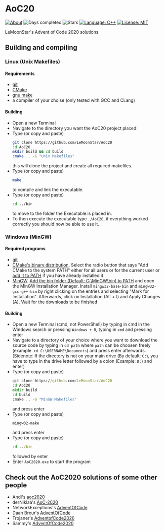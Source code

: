 # AoC20


[![About](https://img.shields.io/badge/Advent%20of%20Code-2020-brightgreen)](https://adventofcode.com/2020/about)
![Days completed](https://img.shields.io/badge/Days%20completed-10-red)
![Stars](https://img.shields.io/badge/Stars-23-yellow)
[![Language: C++](https://img.shields.io/badge/Language-CPP-blue.svg)](https://en.m.wikipedia.org/wiki/C%2B%2B)
[![License: MIT](https://img.shields.io/badge/License-MIT-blue.svg)](https://mit-license.org/)

LeMoonStar's Advent of Code 2020 solutions

## Building and compiling
### Linux (Unix Makefiles)
#### Requirements
+ [git](https://git-scm.com/download/linux)
+ [CMake](https://cmake.org/)
+ [gnu make](https://www.gnu.org/software/make/)
+ a compiler of your choise (only tested with GCC and CLang)

#### Building
+ Open a new Terminal
+ Navigate to the directory you want the AoC20 project placed
+ Type (or copy and paste)
  ```bash
  git clone https://github.com/LeMoonStar/AoC20
  cd AoC20
  mkdir build && cd build
  cmake .. -G "Unix Makefiles"
  ```
  this will clone the project and create all required makefiles.
+ Type (or copy and paste)
  ```bash
  make
  ```
  to compile and link the executable.
+ Type (or copy and paste)
  ```bash
  cd ../bin
  ```
  to move to the folder the Executable is placed in.
+ To then execute the executable type `./AoC20`, if everything worked correctly you should now be able to use it.
### Windows (MinGW)
#### Required programs
+ [git](https://git-scm.com/download/win)
+ [CMake's binary distribution](https://cmake.org/download/). Select the radio button that says "Add CMake to the system PATH" either for all users or for the current user or [add it to PATH](https://helpdeskgeek.com/windows-10/add-windows-path-environment-variable/) if you have already installed it
+ [MinGW](https://osdn.net/projects/mingw/releases/). [Add the bin folder (Default: C:\MinGW\bin) to PATH](https://helpdeskgeek.com/windows-10/add-windows-path-environment-variable/) and open the MinGW Installation Manager. Install `mingw32-base-bin` and `mingw32-gcc-g++-bin` by right clicking on the entries and selecting "Mark for Installation". Afterwards, click on Installation (Alt + I) and Apply Changes (A). Wait for the downloads to be finished

#### Building
+ Open a new Terminal (cmd, not PowerShell) by typing in cmd in the Windows search or pressing `Windows + R`, typing in `cmd` and pressing enter
+ Navigate to a directory of your choice where you want to download the source code by typing in `cd path` where `path` can be choosen freely (example: `cd C:\USERNAME\Documents`) and press enter afterwards. (Sidenote: If the directory is not on your main drive (By default: `C:`), you have to type in the drive letter followed by a colon (Example: `D:`) and enter)
+ Type (or copy and paste)
  ```bat
  git clone https://github.com/LeMoonStar/AoC20
  cd AoC20
  mkdir build
  cd build
  cmake .. -G "MinGW Makefiles"
  ```
  and press enter
+ Type (or copy and paste)
  ```bat
  mingw32-make
  ```
  and press enter
+ Type (or copy and paste)
  ```bat
  cd ../bin
  ```
  followed by enter
+ Enter `AoC2020.exe` to start the program

## Check out the AoC2020 solutions of some other people
+ Andi's [aoc2020](https://github.com/andi-makes/aoc2020)
+ derNiklaa's [AoC-2020](https://github.com/derNiklaas/AoC-2020)
+ NetworkExceptions's [AdventOfCode](https://github.com/networkException/AdventOfCode)
+ Daan Breur's [AdventOfCode](https://github.com/daanbreur/AdventofCode)
+ Trojaner's [AdventofCode2020](https://github.com/TrojanerHD/AdventofCode2020)
+ Sammy's [AdventOfCode2020](https://github.com/1Turtle/AdventOfCode2020)
